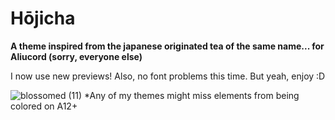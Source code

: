# Hōjicha

**A theme inspired from the japanese originated tea of the same name... for Aliucord (sorry, everyone else)**

I now use new previews! Also, no font problems this time. But yeah, enjoy :D


![blossomed (11)](https://github.com/rennpy/hojicha-theme/assets/158360149/603357fd-84fb-4eed-8f84-569db2c23c27)
*Any of my themes might miss elements from being colored on A12+
